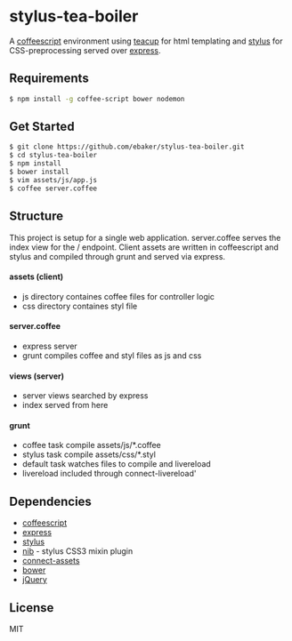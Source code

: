 # stylus-tea-boiler

A [coffeescript](http://coffeescript.org/) environment using
 [teacup](https://github.com/goodeggs/teacup) for html templating and
 [stylus](http://learnboost.github.io/stylus/) for CSS-preprocessing served over
 [express](https://github.com/strongloop/express).

## Requirements
```sh
$ npm install -g coffee-script bower nodemon
```

## Get Started
```sh
$ git clone https://github.com/ebaker/stylus-tea-boiler.git
$ cd stylus-tea-boiler
$ npm install
$ bower install
$ vim assets/js/app.js
$ coffee server.coffee
```

## Structure
This project is setup for a single web application.
server.coffee serves the index view for the / endpoint. 
Client assets are written in coffeescript and stylus and compiled
through grunt and served via express.

#### assets (client)
 - js directory containes coffee files for controller logic
 - css directory containes styl file

#### server.coffee
 - express server
 - grunt compiles coffee and styl files as js and css

#### views (server)
 - server views searched by express
 - index served from here

#### grunt
 - coffee task compile assets/js/*.coffee
 - stylus task compile assets/css/*.styl
 - default task watches files to compile and livereload
 - livereload included through connect-livereload'

## Dependencies
 - [coffeescript](http://coffeescript.org/)
 - [express](https://github.com/strongloop/express)
 - [stylus](http://learnboost.github.io/stylus/)
 - [nib](https://github.com/tj/nib) - stylus CSS3 mixin plugin
 - [connect-assets](https://github.com/adunkman/connect-assets)
 - [bower](http://bower.io/)
 - [jQuery](http://jquery.com)

License
----

MIT
